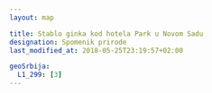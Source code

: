 ```yaml
---
layout: map

title: Stablo ginka kod hotela Park u Novom Sadu
designation: Spomenik prirode
last_modified_at: 2018-05-25T23:19:57+02:00

geoSrbija:
  L1_299: [3]
---
```

